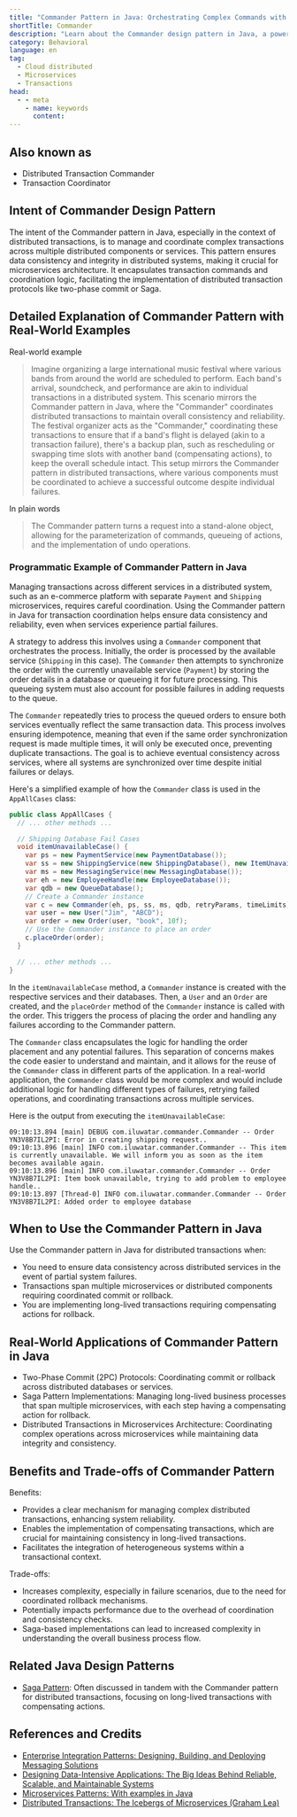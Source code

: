 ```yaml
---
title: "Commander Pattern in Java: Orchestrating Complex Commands with Ease"
shortTitle: Commander
description: "Learn about the Commander design pattern in Java, a powerful approach for managing distributed transactions across multiple services. Ensure data consistency and reliability in your microservices architecture with practical examples and use cases."
category: Behavioral
language: en
tag:
  - Cloud distributed
  - Microservices
  - Transactions
head:
  - - meta
    - name: keywords
      content:
---
```


## Also known as

* Distributed Transaction Commander
* Transaction Coordinator

## Intent of Commander Design Pattern

The intent of the Commander pattern in Java, especially in the context of distributed transactions, is to manage and coordinate complex transactions across multiple distributed components or services. This pattern ensures data consistency and integrity in distributed systems, making it crucial for microservices architecture. It encapsulates transaction commands and coordination logic, facilitating the implementation of distributed transaction protocols like two-phase commit or Saga.

## Detailed Explanation of Commander Pattern with Real-World Examples

Real-world example

> Imagine organizing a large international music festival where various bands from around the world are scheduled to perform. Each band's arrival, soundcheck, and performance are akin to individual transactions in a distributed system. This scenario mirrors the Commander pattern in Java, where the "Commander" coordinates distributed transactions to maintain overall consistency and reliability. The festival organizer acts as the "Commander," coordinating these transactions to ensure that if a band's flight is delayed (akin to a transaction failure), there's a backup plan, such as rescheduling or swapping time slots with another band (compensating actions), to keep the overall schedule intact. This setup mirrors the Commander pattern in distributed transactions, where various components must be coordinated to achieve a successful outcome despite individual failures.

In plain words

> The Commander pattern turns a request into a stand-alone object, allowing for the parameterization of commands, queueing of actions, and the implementation of undo operations.

### Programmatic Example of Commander Pattern in Java

Managing transactions across different services in a distributed system, such as an e-commerce platform with separate `Payment` and `Shipping` microservices, requires careful coordination. Using the Commander pattern in Java for transaction coordination helps ensure data consistency and reliability, even when services experience partial failures.

A strategy to address this involves using a `Commander` component that orchestrates the process. Initially, the order is processed by the available service (`Shipping` in this case). The `Commander` then attempts to synchronize the order with the currently unavailable service (`Payment`) by storing the order details in a database or queueing it for future processing. This queueing system must also account for possible failures in adding requests to the queue.

The `Commander` repeatedly tries to process the queued orders to ensure both services eventually reflect the same transaction data. This process involves ensuring idempotence, meaning that even if the same order synchronization request is made multiple times, it will only be executed once, preventing duplicate transactions. The goal is to achieve eventual consistency across services, where all systems are synchronized over time despite initial failures or delays.

Here's a simplified example of how the `Commander` class is used in the `AppAllCases` class:

```java
public class AppAllCases {
  // ... other methods ...

  // Shipping Database Fail Cases
  void itemUnavailableCase() {
    var ps = new PaymentService(new PaymentDatabase());
    var ss = new ShippingService(new ShippingDatabase(), new ItemUnavailableException());
    var ms = new MessagingService(new MessagingDatabase());
    var eh = new EmployeeHandle(new EmployeeDatabase());
    var qdb = new QueueDatabase();
    // Create a Commander instance
    var c = new Commander(eh, ps, ss, ms, qdb, retryParams, timeLimits);
    var user = new User("Jim", "ABCD");
    var order = new Order(user, "book", 10f);
    // Use the Commander instance to place an order
    c.placeOrder(order);
  }

  // ... other methods ...
}
```

In the `itemUnavailableCase` method, a `Commander` instance is created with the respective services and their databases. Then, a `User` and an `Order` are created, and the `placeOrder` method of the `Commander` instance is called with the order. This triggers the process of placing the order and handling any failures according to the Commander pattern.

The `Commander` class encapsulates the logic for handling the order placement and any potential failures. This separation of concerns makes the code easier to understand and maintain, and it allows for the reuse of the `Commander` class in different parts of the application.  In a real-world application, the `Commander` class would be more complex and would include additional logic for handling different types of failures, retrying failed operations, and coordinating transactions across multiple services.

Here is the output from executing the `itemUnavailableCase`:

```
09:10:13.894 [main] DEBUG com.iluwatar.commander.Commander -- Order YN3V8B7IL2PI: Error in creating shipping request..
09:10:13.896 [main] INFO com.iluwatar.commander.Commander -- This item is currently unavailable. We will inform you as soon as the item becomes available again.
09:10:13.896 [main] INFO com.iluwatar.commander.Commander -- Order YN3V8B7IL2PI: Item book unavailable, trying to add problem to employee handle..
09:10:13.897 [Thread-0] INFO com.iluwatar.commander.Commander -- Order YN3V8B7IL2PI: Added order to employee database
```

## When to Use the Commander Pattern in Java

Use the Commander pattern in Java for distributed transactions when:

* You need to ensure data consistency across distributed services in the event of partial system failures.
* Transactions span multiple microservices or distributed components requiring coordinated commit or rollback.
* You are implementing long-lived transactions requiring compensating actions for rollback.

## Real-World Applications of Commander Pattern in Java

* Two-Phase Commit (2PC) Protocols: Coordinating commit or rollback across distributed databases or services.
* Saga Pattern Implementations: Managing long-lived business processes that span multiple microservices, with each step having a compensating action for rollback.
* Distributed Transactions in Microservices Architecture: Coordinating complex operations across microservices while maintaining data integrity and consistency.

## Benefits and Trade-offs of Commander Pattern

Benefits:

* Provides a clear mechanism for managing complex distributed transactions, enhancing system reliability.
* Enables the implementation of compensating transactions, which are crucial for maintaining consistency in long-lived transactions.
* Facilitates the integration of heterogeneous systems within a transactional context.

Trade-offs:

* Increases complexity, especially in failure scenarios, due to the need for coordinated rollback mechanisms.
* Potentially impacts performance due to the overhead of coordination and consistency checks.
* Saga-based implementations can lead to increased complexity in understanding the overall business process flow.

## Related Java Design Patterns

* [Saga Pattern](https://java-design-patterns.com/patterns/saga/): Often discussed in tandem with the Commander pattern for distributed transactions, focusing on long-lived transactions with compensating actions.

## References and Credits

* [Enterprise Integration Patterns: Designing, Building, and Deploying Messaging Solutions](https://amzn.to/4aATcRe)
* [Designing Data-Intensive Applications: The Big Ideas Behind Reliable, Scalable, and Maintainable Systems](https://amzn.to/4axHwOV)
* [Microservices Patterns: With examples in Java](https://amzn.to/4axjnYW)
* [Distributed Transactions: The Icebergs of Microservices (Graham Lea)](https://www.grahamlea.com/2016/08/distributed-transactions-microservices-icebergs/)
